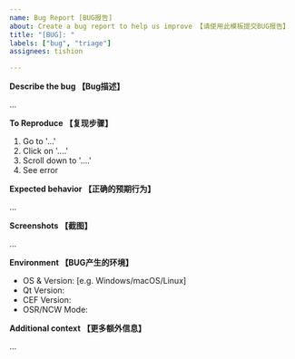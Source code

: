 ```yaml
---
name: Bug Report [BUG报告]
about: Create a bug report to help us improve 【请使用此模板提交BUG报告】
title: "[BUG]: "
labels: ["bug", "triage"]
assignees: tishion

---
```

[//]: # (以下所有的以"[//]: #"开始的文字都是注释，不会被markdown渲染，所以无需删除)
[//]: # (All lines start "with [//]: #" below are comment lines and will not be rebdered by markdown, so there's no need to delete them)


[//]: # (注意：如果你发现的BUG是由于使用了与当前代码库中不同的Qt/CEF版本，该BUG将会被忽略)
[//]: # (Node: if you find some bugs caused by using different CEF/Qt version with the one in current repo, this report will be ignored)

**Describe the bug 【Bug描述】** 

[//]: # (在下面填写描述BUG发生的表现)
[//]: # (A clear and concise description of what the bug is)
...


**To Reproduce 【复现步骤】**

[//]: # (在下面填写复现该BUG的详细操作步骤)
[//]: # (Steps to reproduce the behavior)
1. Go to '...'
2. Click on '....'
3. Scroll down to '....'
4. See error

**Expected behavior 【正确的预期行为】**

[//]: # (在下面填写如果不存在该BUG时候预期的正确行为)
[//]: # (A clear and concise description of what you expected to happen)
...

**Screenshots 【截图】**

[//]: # (如果可以请在下面请提供BUG的截图信息)
[//]: # (If applicable, add screenshots to help explain your problem)
...

**Environment 【BUG产生的环境】**

[//]: # (请提供以下信息)
[//]: # (Please complete the following information)
 - OS & Version: [e.g. Windows/macOS/Linux]
 - Qt Version:
 - CEF Version:
 - OSR/NCW Mode:
 

**Additional context 【更多额外信息】**

[//]: # (如有更多额外信息，请在下面添加)
[//]: # (Add any other context about the problem here)
...
